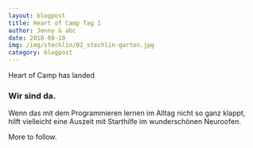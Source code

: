 ```yaml
---
layout: blogpost
title: Heart of Camp Tag 1
author: Jenny & abc
date: 2018-08-10
img: /img/stechlin/02_stechlin-garten.jpg
category: blogpost
---
```


Heart of Camp has landed

### Wir sind da.

<p>Wenn das mit dem Programmieren lernen im Alltag nicht so ganz klappt, hilft vielleicht eine Auszeit mit Starthilfe im wunderschönen Neuroofen.</p>
<p>More to follow.</p>
